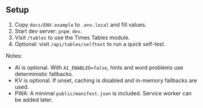 ## Setup

1. Copy `docs/ENV.example` to `.env.local` and fill values.
2. Start dev server: `pnpm dev`.
3. Visit `/tables` to use the Times Tables module.
4. Optional: visit `/api/tables/selftest` to run a quick self-test.

Notes:
- AI is optional. With `AI_ENABLED=false`, hints and word problems use deterministic fallbacks.
- KV is optional. If unset, caching is disabled and in-memory fallbacks are used.
- PWA: A minimal `public/manifest.json` is included. Service worker can be added later.


